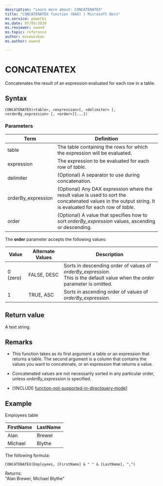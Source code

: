 ```yaml
---
description: "Learn more about: CONCATENATEX"
title: "CONCATENATEX function (DAX) | Microsoft Docs"
ms.service: powerbi 
ms.date: 07/05/2020
ms.reviewer: owend
ms.topic: reference
author: minewiskan
ms.author: owend

---
```

# CONCATENATEX
  
Concatenates the result of an expression evaluated for each row in a table.  
  
## Syntax  
  
```dax
CONCATENATEX(<table>, <expression>[, <delimiter> [, <orderBy_expression> [, <order>]]...])  
```
  
### Parameters  
  
|Term|Definition|  
|-----|-----|  
|table|The table containing the rows for which the expression will be evaluated.|  
|expression|The expression to be evaluated for each row of *table*.|  
|delimiter|(Optional) A separator to use during concatenation.|  
|orderBy_expression|(Optional) Any DAX expression where the result value is used to sort the concatenated values in the output string. It is evaluated for each row of *table*.|
|order|(Optional) A value that specifies how to sort *orderBy_expression* values, ascending or descending.|

The **order** parameter accepts the following values:

|Value|Alternate Values|Description|
|-----|-----|-----|
|0 (zero)|FALSE, DESC|Sorts in descending order of values of *orderBy_expression*.<br />This is the default value when the *order* parameter is omitted.|
|1|TRUE, ASC|Sorts in ascending order of values of *orderBy_expression*.|

## Return value

A text string.
  
## Remarks

- This function takes as its first argument a table or an expression that returns a table. The second argument is a column that contains the values you want to concatenate, or an expression that returns a value.  

- Concatenated values are not necessarily sorted in any particular order, unless *orderBy_expression* is specified. 

- [!INCLUDE [function-not-supported-in-directquery-mode](includes/function-not-supported-in-directquery-mode.md)]

## Example

Employees table  
  
|FirstName|LastName|  
|-------------|------------|  
|Alan|Brewer|  
|Michael|Blythe|  

The following formula:  

```dax
CONCATENATEX(Employees, [FirstName] & " " & [LastName], ",")  
```
  
Returns:  
"Alan Brewer, Michael Blythe"  
